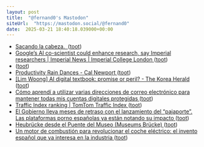 ```yaml
---
layout: post
title:  "@fernand0's Mastodon"
siteUrl:  "https://mastodon.social/@fernand0"
date:  2025-03-21 18:40:18.039000+00:00
---
```

*  [Sacando la cabeza.  ](https://avecesunafoto.wordpress.com/2025/03/21/sacando-la-cabeza) ([toot](https://mastodon.social/@fernand0/114201881348512070))
*  [Google’s AI co-scientist could enhance research, say Imperial researchers \| Imperial News \| Imperial College London ](https://www.imperial.ac.uk/news/261293/googles-ai-co-scientist-could-enhance-research) ([toot](https://mastodon.social/@fernand0/114201830804484579))
*  [ ](https://mastodon.social/@dausacker) ([toot](https://mastodon.social/@fernand0/114201712013856097))
*  [Productivity Rain Dances - Cal Newport ](https://calnewport.com/productivity-rain-dances) ([toot](https://mastodon.social/@fernand0/114201523978106246))
*  [[Lim Woong] AI digital textbook: promise or peril? - The Korea Herald ](https://www.koreaherald.com/article/1001164) ([toot](https://mastodon.social/@fernand0/114201302566853422))
*  [Cómo aprendí a utilizar varias direcciones de correo electrónico para mantener todas mis cuentas digitales protegidas ](https://www.xataka.com/seguridad/como-aprendi-a-utilizar-varias-direcciones-correo-electronico-para-mantener-todas-mis-cuentas-digitales-protegida) ([toot](https://mastodon.social/@fernand0/114201050278240035))
*  [Traffic Index ranking \| TomTom Traffic Index ](https://www.tomtom.com/traffic-index/ranking/?country=E) ([toot](https://mastodon.social/@fernand0/114200374879832513))
*  [El Gobierno lleva meses de retraso con el lanzamiento del “pajaporte”. Las plataformas porno españolas ya están notando su impacto ](https://www.xataka.com/legislacion-y-derechos/gobierno-lleva-meses-retraso-lanzamiento-pajaporte-plataformas-porno-espanolas-estan-notando-su-impact) ([toot](https://mastodon.social/@fernand0/114200153910988214))
*  [Heubrücke desde el Puente del Museo (Museums Brücke) ](https://www.flickr.com/photos/fernand0/54374930019) ([toot](https://mastodon.social/@fernand0/114200090010758504))
*  [Un motor de combustión para revolucionar el coche eléctrico: el invento español que ya interesa en la industria ](https://www.xataka.com/movilidad/motor-combustion-para-revolucionar-coche-electrico-espanol-tiene-toda-atencion-renault-geel) ([toot](https://mastodon.social/@fernand0/114199875380894298))
